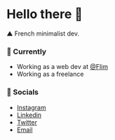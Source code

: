 # Hello there 👋

▲ French minimalist dev.

### 🔭 Currently

+ Working as a web dev at [@Flim](https://flim.ai)
+ Working as a freelance

### 🔀 Socials

+ [Instagram](https://www.instagram.com/hippo.sw)
+ [Linkedin](https://www.linkedin.com/in/hippolyte-soulier)
+ [Twitter](https://twitter.com/HiSoulier)
+ [Email](mailto:hi.soulier@gmail.com)
